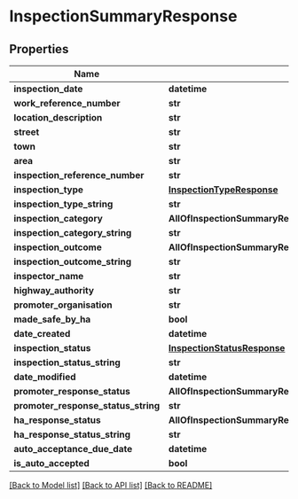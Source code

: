 # InspectionSummaryResponse

## Properties
Name | Type | Description | Notes
------------ | ------------- | ------------- | -------------
**inspection_date** | **datetime** |  | 
**work_reference_number** | **str** |  | 
**location_description** | **str** |  | 
**street** | **str** |  | 
**town** | **str** |  | 
**area** | **str** |  | 
**inspection_reference_number** | **str** |  | [optional] 
**inspection_type** | [**InspectionTypeResponse**](InspectionTypeResponse.md) |  | 
**inspection_type_string** | **str** |  | 
**inspection_category** | **AllOfInspectionSummaryResponseInspectionCategory** |  | [optional] 
**inspection_category_string** | **str** |  | [optional] 
**inspection_outcome** | **AllOfInspectionSummaryResponseInspectionOutcome** |  | [optional] 
**inspection_outcome_string** | **str** |  | [optional] 
**inspector_name** | **str** |  | [optional] 
**highway_authority** | **str** |  | 
**promoter_organisation** | **str** |  | 
**made_safe_by_ha** | **bool** |  | [optional] 
**date_created** | **datetime** |  | 
**inspection_status** | [**InspectionStatusResponse**](InspectionStatusResponse.md) |  | 
**inspection_status_string** | **str** |  | 
**date_modified** | **datetime** |  | 
**promoter_response_status** | **AllOfInspectionSummaryResponsePromoterResponseStatus** |  | [optional] 
**promoter_response_status_string** | **str** |  | [optional] 
**ha_response_status** | **AllOfInspectionSummaryResponseHaResponseStatus** |  | [optional] 
**ha_response_status_string** | **str** |  | [optional] 
**auto_acceptance_due_date** | **datetime** |  | [optional] 
**is_auto_accepted** | **bool** |  | [optional] 

[[Back to Model list]](../README.md#documentation-for-models) [[Back to API list]](../README.md#documentation-for-api-endpoints) [[Back to README]](../README.md)

